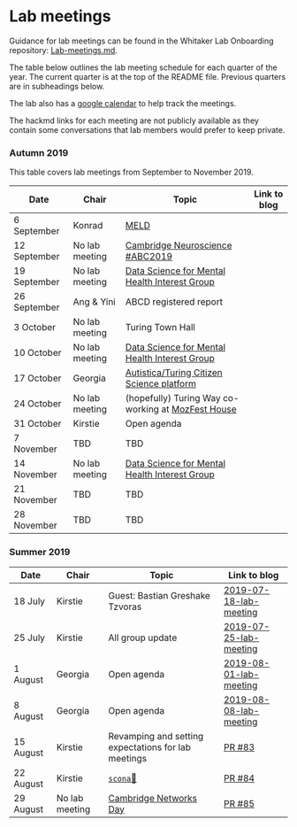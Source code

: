 # Lab meetings

Guidance for lab meetings can be found in the Whitaker Lab Onboarding repository: [Lab-meetings.md](https://github.com/WhitakerLab/Onboarding/blob/lab-meetings/Lab-meetings.md).

The table below outlines the lab meeting schedule for each quarter of the year.
The current quarter is at the top of the README file.
Previous quarters are in subheadings below.

The lab also has a [google calendar](https://calendar.google.com/calendar/embed?src=7nar31c6ni4esif8fn1881kgds%40group.calendar.google.com) to help track the meetings.

The hackmd links for each meeting are not publicly available as they contain some conversations that lab members would prefer to keep private.

### Autumn 2019

This table covers lab meetings from September to November 2019.

| Date | Chair | Topic | Link to blog |
| ---- | ----- | ----- | ------------ |
| 6 September | Konrad | [MELD](https://meldproject.github.io) | |
| 12 September | No lab meeting | [Cambridge Neuroscience #ABC2019](https://www.neuroscience.cam.ac.uk/events/ABC2019/) | |
| 19 September | No lab meeting | [Data Science for Mental Health Interest Group](https://turing-ds4mh.github.io/meetings.html) | |
| 26 September | Ang & Yini | ABCD registered report | |
| 3 October | No lab meeting | Turing Town Hall | |
| 10 October | No lab meeting | [Data Science for Mental Health Interest Group](https://turing-ds4mh.github.io/meetings.html) | |
| 17 October | Georgia | [Autistica/Turing Citizen Science platform](https://github.com/alan-turing-institute/AutisticaCitizenScience) | |
| 24 October | No lab meeting | (hopefully) Turing Way co-working at [MozFest House](https://www.mozillafestival.org/en/house/) | |
| 31 October | Kirstie | Open agenda | |
| 7 November | TBD | TBD | |
| 14 November | No lab meeting | [Data Science for Mental Health Interest Group](https://turing-ds4mh.github.io/meetings.html) | |
| 21 November | TBD | TBD | |
| 28 November | TBD | TBD | |

### Summer 2019

| Date | Chair | Topic | Link to blog |
| ---- | ----- | ----- | ------------ |
| 18 July | Kirstie | Guest: Bastian Greshake Tzvoras | [2019-07-18-lab-meeting](https://whitakerlab.github.io/blog/2019-07-18-lab-meeting) |
| 25 July | Kirstie | All group update | [2019-07-25-lab-meeting](https://whitakerlab.github.io/blog/2019-07-25-lab-meeting) |
| 1 August | Georgia | Open agenda | [2019-08-01-lab-meeting](https://whitakerlab.github.io/blog/2019-08-01-lab-meeting) |
| 8 August | Georgia | Open agenda | [2019-08-08-lab-meeting](https://whitakerlab.github.io/blog/2019-08-08-lab-meeting) |
| 15 August | Kirstie | Revamping and setting expectations for lab meetings | [PR #83](https://github.com/WhitakerLab/whitakerlab.github.io/pull/83) |
| 22 August | Kirstie | [`scona`🍪](https://github.com/WhitakerLab/scona) | [PR #84](https://github.com/WhitakerLab/whitakerlab.github.io/pull/84) |
| 29 August | No lab meeting | [Cambridge Networks Day](https://www.cnn.group.cam.ac.uk/cambridge-networks-day) | [PR #85](https://github.com/WhitakerLab/whitakerlab.github.io/pull/85) |
